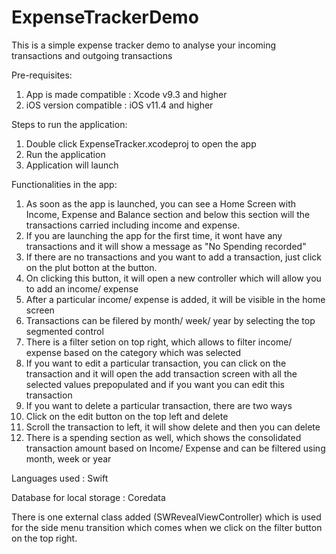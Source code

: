 # ExpenseTrackerDemo

This is a simple expense tracker demo to analyse your incoming transactions and outgoing transactions

Pre-requisites:
1. App is made compatible : Xcode v9.3 and higher
2. iOS version compatible : iOS v11.4 and higher

Steps to run the application:
1. Double click ExpenseTracker.xcodeproj to open the app
2. Run the application
3. Application will launch

Functionalities in the app:
1. As soon as the app is launched, you can see a Home Screen with Income, Expense and Balance section and below this section will the transactions carried including income and expense.
2. If you are launching the app for the first time, it wont have any transactions and it will show a message as "No Spending recorded"
3. If there are no transactions and you want to add a transaction, just click on the plut botton at the button.
4. On clicking this button, it will open a new controller which will allow you to add an income/ expense
5. After a particular income/ expense is added, it will be visible in the home screen
6. Transactions can be filered by month/ week/ year by selecting the top segmented control
7. There is a filter setion on top right, which allows to filter income/ expense based on the category which was selected
8. If you want to edit a particular transaction, you can click on the transaction and it will open the add transaction screen with all the selected values prepopulated and if you want you can edit this transaction
9. If you want to delete a particular transaction, there are two ways
  1. Click on the edit button on the top left and delete
  2. Scroll the transaction to left, it will show delete and then you can delete
10. There is a spending section as well, which shows the consolidated transaction amount based on Income/ Expense and can be filtered using month, week or year

Languages used : Swift

Database for local storage : Coredata

There is one external class added (SWRevealViewController) which is used for the side menu transition which comes when we click on the filter button on the top right.


     
